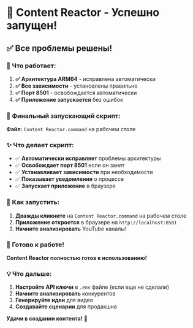 # 🎉 Content Reactor - Успешно запущен!

## ✅ Все проблемы решены!

### 🚀 Что работает:

1. **✅ Архитектура ARM64** - исправлена автоматически
2. **✅ Все зависимости** - установлены правильно
3. **✅ Порт 8501** - освобождается автоматически
4. **✅ Приложение запускается** без ошибок

### 🎯 Финальный запускающий скрипт:

**Файл:** `Content Reactor.command` на рабочем столе

### ✨ Что делает скрипт:

- ✅ **Автоматически исправляет** проблемы архитектуры
- ✅ **Освобождает порт 8501** если он занят
- ✅ **Устанавливает зависимости** при необходимости
- ✅ **Показывает уведомления** о процессе
- ✅ **Запускает приложение** в браузере

### 🚀 Как запустить:

1. **Дважды кликните** на `Content Reactor.command` на рабочем столе
2. **Приложение откроется** в браузере на `http://localhost:8501`
3. **Начните анализировать** YouTube каналы!

### 🎊 Готово к работе!

**Content Reactor полностью готов к использованию!**

### 💡 Что дальше:

1. **Настройте API ключи** в `.env` файле (если еще не сделали)
2. **Начните анализировать** конкурентов
3. **Генерируйте идеи** для видео
4. **Создавайте сценарии** для продакшна

**Удачи в создании контента!** 🚀


















